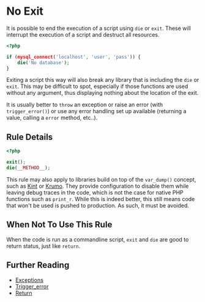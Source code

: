 <!-- Good Practices -->
# No Exit

It is possible to end the execution of a script using `die` or `exit`. These will interrupt the execution of a script and destruct all resources. 

```php
<?php

if (mysql_connect('localhost', 'user', 'pass')) {
	die('No database');
}

```

Exiting a script this way will also break any library that is including the `die` or `exit`. This may be difficult to spot, especially if those functions are used without any argument, thus displaying nothing about the location of the exit. 

It is usually better to `throw` an exception or raise an error (with `trigger_error()`) or use any error handling set up available (returning a value, calling a `error` method, etc..). 


## Rule Details

```php
<?php

exit();
die(__METHOD__);

```

This rule may also apply to libraries build on top of the `var_dump()` concept, such as [Kint](http://raveren.github.io/kint/) or [Krumo](http://krumo.sourceforge.net/). They provide configuration to disable them while leaving debug traces in the code, which is not the case for native PHP functions such as `print_r`. While this is indeed better, this still means code that won't be used is pushed to production. As such, it must be avoided. 


## When Not To Use This Rule

When the code is run as a commandline script, `exit` and `die` are good to return status, just like `return`. 


## Further Reading

* [Exceptions](http://php.net/language.exceptions)
* [Trigger_error](http://php.net/function.trigger-error)
* [Return](http://php.net/function.return)
